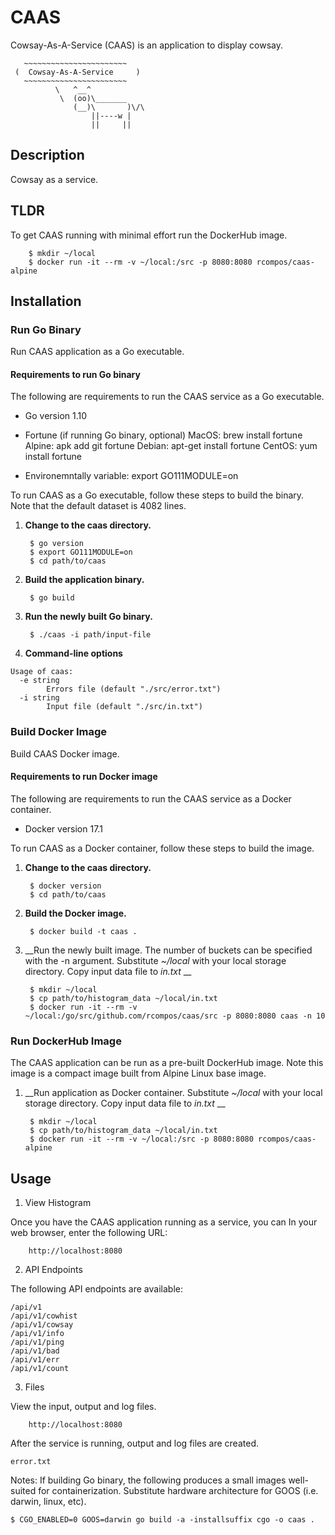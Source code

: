 # CAAS

Cowsay-As-A-Service (CAAS) is an application to display cowsay.

```
   ~~~~~~~~~~~~~~~~~~~~~~~
 (  Cowsay-As-A-Service     )
   ~~~~~~~~~~~~~~~~~~~~~~~
          \   ^__^
           \  (oo)\_______
              (__)\       )\/\
                  ||----w |
                  ||     ||
```

## Description ##

Cowsay as a service.


## TLDR ##

To get CAAS running with minimal effort run the DockerHub image. 

        $ mkdir ~/local
        $ docker run -it --rm -v ~/local:/src -p 8080:8080 rcompos/caas-alpine

## Installation ##

### Run Go Binary ###

Run CAAS application as a Go executable.

#### Requirements to run Go binary ####

The following are requirements to run the CAAS service as a Go executable.

* Go version 1.10
* Fortune (if running Go binary, optional)
MacOS: brew install fortune
Alpine: apk add git fortune
Debian: apt-get install fortune
CentOS: yum install fortune

* Environemntally variable: export GO111MODULE=on

To run CAAS as a Go executable, follow these steps to build the binary.  Note that the default dataset is 4082 lines.

1. __Change to the caas directory.__

        $ go version
        $ export GO111MODULE=on 
        $ cd path/to/caas

2. __Build the application binary.__

        $ go build

3. __Run the newly built Go binary.__

        $ ./caas -i path/input-file

4. __Command-line options__

```
Usage of caas:
  -e string
    	Errors file (default "./src/error.txt")
  -i string
    	Input file (default "./src/in.txt")
```


### Build Docker Image ###

Build CAAS Docker image.

#### Requirements to run Docker image ####

The following are requirements to run the CAAS service as a Docker container.

* Docker version 17.1

To run CAAS as a Docker container, follow these steps to build the image.

1. __Change to the caas directory.__

        $ docker version
        $ cd path/to/caas

2. __Build the Docker image.__

        $ docker build -t caas .

3. __Run the newly built image.  The number of buckets can be specified with the -n argument.  Substitute _~/local_ with your local storage directory.  Copy input data file to _in.txt_ __

        $ mkdir ~/local
        $ cp path/to/histogram_data ~/local/in.txt
        $ docker run -it --rm -v ~/local:/go/src/github.com/rcompos/caas/src -p 8080:8080 caas -n 10


### Run DockerHub Image ###

The CAAS application can be run as a pre-built DockerHub image.  Note this image is a compact image built from Alpine Linux base image.

1. __Run application as Docker container. Substitute _~/local_ with your local storage directory.  Copy input data file to _in.txt_ __

        $ mkdir ~/local
        $ cp path/to/histogram_data ~/local/in.txt
        $ docker run -it --rm -v ~/local:/src -p 8080:8080 rcompos/caas-alpine


## Usage ##


1. View Histogram

Once you have the CAAS application running as a service, you can In your web browser, enter the following URL:

        http://localhost:8080

2. API Endpoints

The following API endpoints are available:

```
/api/v1
/api/v1/cowhist
/api/v1/cowsay
/api/v1/info
/api/v1/ping
/api/v1/bad
/api/v1/err
/api/v1/count
```

3. Files

View the input, output and log files.

        http://localhost:8080

After the service is running, output and log files are created.

```
error.txt
```

Notes:
If building Go binary, the following produces a small images well-suited for containerization.  Substitute hardware architecture for GOOS (i.e. darwin, linux, etc).

	$ CGO_ENABLED=0 GOOS=darwin go build -a -installsuffix cgo -o caas .
